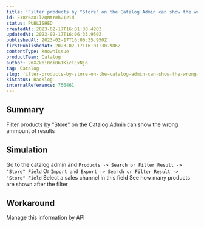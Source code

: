 ```yaml
---
title: 'Filter products by "Store" on the Catalog Admin can show the wrong ammount of results'
id: E38Y6a81l7QNtrmh2I2id
status: PUBLISHED
createdAt: 2023-02-17T16:01:30.420Z
updatedAt: 2023-02-17T16:06:35.950Z
publishedAt: 2023-02-17T16:06:35.950Z
firstPublishedAt: 2023-02-17T16:01:30.986Z
contentType: knownIssue
productTeam: Catalog
author: 2mXZkbi0oi061KicTExNjo
tag: Catalog
slug: filter-products-by-store-on-the-catalog-admin-can-show-the-wrong-ammount-of-results
kiStatus: Backlog
internalReference: 756461
---
```


## Summary


Filter products by "Store" on the Catalog Admin can show the wrong ammount of results


##

## Simulation


Go to the catalog admin and `Products -> Search or Filter Result -> "Store" Field` Or `Import and Export -> Search or Filter Result -> "Store" Field`
Select a sales channel in this field
See how many products are shown after the filter


##

## Workaround


Manage this information by API





